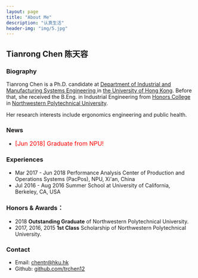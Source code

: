 ```yaml
---
layout: page
title: "About Me"
description: "认真生活"
header-img: "img/5.jpg"
---
```

## Tianrong Chen 陈天容

### Biography
Tianrong Chen is a Ph.D. candidate at [<U> Department of Industrial and Manufacturing Systems Engineering </U>](https://www.imse.hku.hk/) in [the University of Hong Kong](https://www.hku.hk/). Before that, she received the B.Eng. in Industrial Engineering from [<U> Honors College </U>](http://honors.nwpu.edu.cn/) in [Northwestern Polytechnical University](http://www.nwpu.edu.cn/). 

Her research interests include ergonomics engineering and public health.

### News
- <font color="red" size="3"> [Jun 2018] Graduate from NPU!</font>

### Experiences
- Mar 2017 - Jun 2018 Performance Analysis Center of Production and Operations Systems (PacPos), NPU, Xi'an, China
- Jul 2016 - Aug 2016 Summer School at University of California, Berkeley, CA, USA                                               


### Honors & Awards：
-  2018 **Outstanding Graduate** of Northwestern Polytechnical University.
-  2017, 2016, 2015 **1st Class** Scholarship of Northwestern Polytechnical University.

### Contact

- Email: [chentr@hku.hk](mailto:chentr@hku.hk)  
- Github: [github.com/trchen12](https://github.com/trchen12/)
